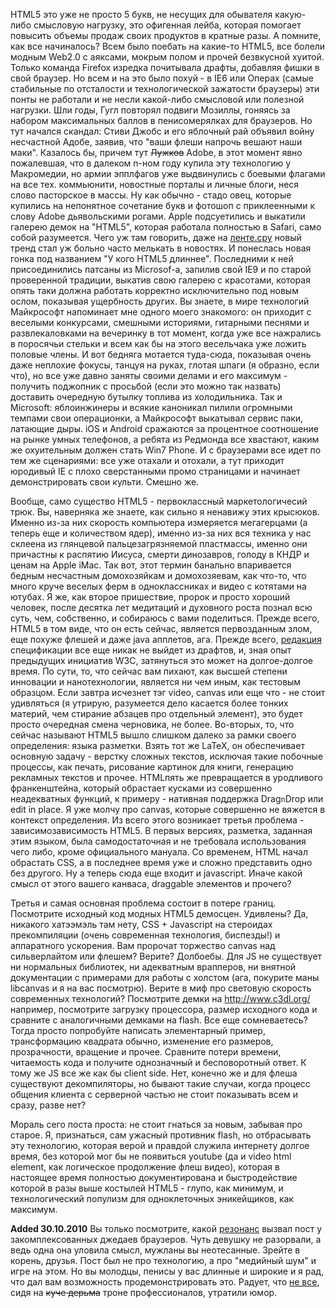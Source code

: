HTML5 это уже не просто 5 букв, не несущих для обывателя какую-либо смысловую нагрузку, это офигенная лейба, которая помогает повысить объемы продаж своих продуктов в кратные разы. А помните, как все начиналось? Всем было поебать на какие-то HTML5, все болели модным Web2.0 с аяксами, мокрым полом и прочей безвкусной хуитой. Только команда Firefox изредка почитывала драфты, добавляя фишки в свой браузер. Но всем и на это было похуй - в IE6 или Операх (самые стабильные по отсталости и технологической зажатости браузеры) эти понты не работали и не несли какой-либо смысловой или полезной нагрузки. Шли годы, Гугл повторял подвиги Мозиллы, гоняясь за набором максимальных баллов в пенисомерялках для браузеров. Но тут начался скандал: Стиви Джобс и его яблочный рай объявил войну несчастной Адобе, заявив, что "ваши флеши напрочь вешают наши маки". Казалось бы, причем тут <s>Лужков</s> Adobe, в этот момент явно пожалевшая, что в далеком n-ном году купила эту технологию у Макромедии, но армии эпплфагов уже выдвинулись с боевыми флагами на все тех. коммьюнити, новостные порталы и личные блоги, неся слово пасторское в массы. Ну как обычно - стадо овец, которые купились на непонятное сочетание букв и фотошоп с приклеенными к слову Adobe дьявольскими рогами. Apple подсуетились и выкатили галерею демок на "HTML5", которая работала полностью в Safari, само собой разумеется. Чего уж там говорить, даже на <a href="http://mclnk.me/hd">ленте.сру</a> новый тренд стал уж больно часто мелькать в новостях. И понеслась новая гонка под названием "У кого HTML5 длиннее". Последними к ней присоединились патсаны из Microsof-а, запилив свой IE9 и по старой проверенной традиции, выкатив свою галерею с красотами, которая опять таки должна работать корректно исключительно под новым ослом, показывая ущербность других. Вы знаете, в мире технологий Майкрософт напоминает мне одного моего знакомого: он приходит с веселыми конкурсами, смешными историями, гитарными песнями и развлекаловками на вечеринку в тот момент, когда уже все нажрались в поросячьи стельки и всем как бы на этого весельчака уже ложить половые члены. И вот бедняга мотается туда-сюда, показывая очень даже неплохие фокусы, танцуя на руках, глотая шпаги (я образно, если что), но все уже давно заняты своими делами и его максимум - получить поджопник с просьбой (если это можно так назвать) доставить очередную бутылку топлива из холодильника. Так и Microsoft: яблоинжинеры и всякие каноникал пилили огромными темпами свои операционки, а Майкрософт выкатывал сервис паки, латающие дыры. iOS и Android сражаются за процентное соотношение на рынке умных телефонов, а ребята из Редмонда все хвастают, каким же охуительным должен стать Win7 Phone. И с браузерами все идет по тем же сценариями: все уже отахали и отохали, а тут приходит юродивый IE с плохо сверстанными промо страницами и начинает демонстрировать свои культи. Смешно же.<p></p><p><p>Вообще, само существо HTML5 - первоклассный маркетологичесий трюк. Вы, наверняка же знаете, как сильно я ненавижу этих крысюков. Именно из-за них скорость компьютера измеряется мегагерцами (а теперь еще и количеством ядер), именно из-за них вся техника у нас склеена из глянцевой пальцезагрязняемой пластмассы, именно они причастны к распятию Иисуса, смерти динозавров, голоду в КНДР и ценам на Apple iMac. Так вот, этот термин банально впаривается бедным несчастным домохозяйкам и домохозяевам, как что-то, что много круче веселых ферм в одноклассниках и видео с котятами на ютубах. Я же, как второе пришествие, пророк и просто хороший человек, после десятка лет медитаций и духовного роста познал всю суть, чем, собственно, и собираюсь с вами поделиться. Прежде всего, HTML5 в том виде, что он есть сейчас, является первозданным злом, еще похуже флешей и даже java апплетов, ага. Прежде всего, <a href="http://dev.w3.org/html5/spec/Overview.html">редакция</a> спецификации все еще никак не выйдет из драфтов, и, зная опыт предыдущих инициатив W3C, затянуться это может на долгое-долгое время. По сути, то, что сейчас вам пихают, как высшей степени инновации и нанотехнологии, является ни чем иным, как тестовым образцом. Если завтра исчезнет тэг video, canvas или еще что - не стоит удивляться (я утрирую, разумеется дело касается более тонких материй, чем стирание абзацев про отдельный элемент), это будет просто очередная смена черновика, не более. Во-вторых, то, что сейчас называют HTML5 вышло слишком далеко за рамки своего определения: языка разметки. Взять тот же LaTeX, он обеспечивает основную задачу - верстку сложных текстов, исключая такие побочные процессы, как печать, рисование картинок для книги, генерацию рекламных текстов и прочее. HTMLпять же превращается в уродливого франкенштейна, который обрастает кусками из совершенно неадекватных функций, к примеру - нативная поддержка Drag`n`Drop или edit in place. Я уже молчу про canvas, которые совершенно не вяжется в контекст определения. Из всего этого возникает третья проблема - зависимозависимость HTML5. В первых версиях, разметка, заданная этим языком, была самодостаточная и не требовала использования чего либо, кроме официального мануала. Со временем, HTML начал обрастать CSS, а в последнее время уже и сложно представить одно без другого. Ну а теперь сюда еще входит и javascript. Иначе какой смысл от этого вашего канваса, draggable элементов и прочего?</p></p><p></p><p>Третья и самая основная проблема состоит в потере границ. Посмотрите исходный код модных HTML5 демосцен. Удивлены? Да, никакого хатээмэль там нету, CSS + Javascript на стероидах прекомпиляции (очень современная технология, биспезды!) и аппаратного ускорения. Вам пророчат торжество canvas над сильверлайтом или флешем? Верите? Долбоебы. Для JS не существует ни нормальных библиотек, ни адекватным врапперов, ни внятной документации с примерами для работы с холстом (ага, покурите маны libcanvas и я на вас посмотрю). Верите в миф про световую скорость современных технологий? Посмотрите демки на <a href="http://www.c3dl.org/">http://www.c3dl.org/</a> например, посмотрите загрузку процессора, размер исходного кода и сравните с аналогичными демками на flash. Все еще сомневаетесь? Тогда просто попробуйте написать элементарный пример, трансформацию квадрата обычно, изменение его размеров, прозрачности, вращение и прочее. Сравните потери времени, читаемость кода и получите однозначный и бесповоротный ответ. К тому же JS все же как бы client side. Нет, конечно же и для флеша существуют декомпиляторы, но бывают такие случаи, когда процесс общения клиента с серверной частью не стоит показывать всем и сразу, разве нет?</p><p></p><p>Мораль сего поста проста: не стоит гнаться за новым, забывая про старое. Я, признаться, сам ужасный противник flash, но отбрасывать эту технологию, которая верой и правдой служила интернету долгое время, без которой мог бы не появиться youtube (да и video html element, как логическое продолжение флеш видео), которая в настоящее время полностью документирована и быстродействие которой в разы выше костылей HTML5 - глупо, как минимум, и технологический популизм для одноклеточных эникейщиков, как максимум. </p><p></p><p><strong>Added 30.10.2010</strong> Вы только посмотрите, какой <a href="http://tachisis.tumblr.com/post/1422678942/html5">резонанс</a> вызвал пост у закомплексованных джедаев браузеров. Чуть девушку не разорвали, а ведь одна она уловила смысл, мужланы вы неотесанные. Зрейте в корень, друзья. Пост был не про технологию, а про "медийный шум" и игре на этом. Но вы молодцы, пенисы у вас длинные и широкие и я рад, что дал вам возможность продемонстрировать это. Радует, что <a href="/media/pictures/rezonans.jpg">не все</a>, сидя на <s>куче дерьма</s> троне профессионалов, утратили юмор.</p>